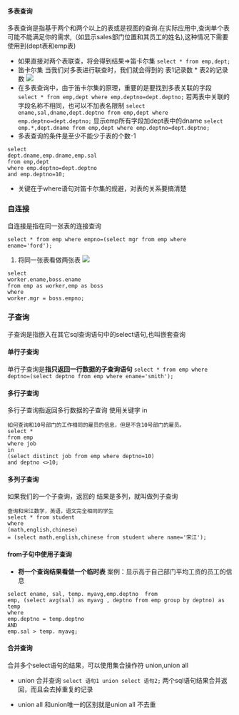 #### 多表查询
多表查询是指基于两个和两个以上的表或是视图的查询.在实际应用中,查询单个表可能不能满足你的需求,（如显示sales部门位置和其员工的姓名),这种情况下需要使用到(dept表和emp表)
+ 如果直接对两个表联查，将会得到结果=>笛卡尔集
`select * from emp,dept;`
+ 笛卡尔集
当我们对多表进行联查时，我们就会得到的 表1记录数 * 表2的记录数
![](https://upload-images.jianshu.io/upload_images/18609861-9f884b65685c3649.png?imageMogr2/auto-orient/strip%7CimageView2/2/w/1240)
+ 在多表查询中，由于笛卡尔集的原理，重要的是要找到多表关联的字段
`select * from emp,dept where emp.deptno=dept.deptno;`
若两表中关联的字段名称不相同，也可以不加表名限制
`select ename,sal,dname,dept.deptno from emp,dept where emp.deptno=dept.deptno;`
显示emp所有字段加dept表中的dname
`select emp.*,dept.dname from emp,dept where emp.deptno=dept.deptno;`
+ 多表查询的条件是至少不能少于表的个数-1
```
select 
dept.dname,emp.dname,emp.sal 
from emp,dept 
where emp.deptno=dept.deptno 
and emp.deptno=10;
```
+ 关键在于where语句对笛卡尔集的规避，对表的关系要搞清楚

### 自连接
   自连接是指在同一张表的连接查询

`select * from emp where empno=(select mgr from emp where ename='ford');`
1. 将同一张表看做两张表
![](https://upload-images.jianshu.io/upload_images/18609861-72fe4a10ca301b11.png?imageMogr2/auto-orient/strip%7CimageView2/2/w/1240)
```
select 
worker.ename,boss.ename 
from emp as worker,emp as boss 
where 
worker.mgr = boss.empno;
```
### 子查询
子查询是指嵌入在其它sql查询语句中的select语句,也叫嵌套查询
#### 单行子查询
单行子查询是**指只返回一行数据的子查询语句**
`select * from emp where deptno=(select deptno from emp where ename='smith');`
#### 多行子查询
多行子查询指返回多行数据的子查询   使用关键字 in
```
如何查询和10号部门的工作相同的雇员的信息，但是不含10号部门的雇员。
select * 
from emp 
where job 
in 
(select distinct job from emp where deptno=10)
and deptno <>10;
```
#### 多列子查询
如果我们的一个子查询，返回的 结果是多列，就叫做列子查询
```
查询和宋江数学，英语，语文完全相同的学生
select * from student 
where 
(math,english,chinese) 
= (select math,english,chinese from student where name='宋江');
```
#### from子句中使用子查询
+ **将一个查询结果看做一个临时表**
案例：显示高于自己部门平均工资的员工的信息
```
select ename, sal, temp. myavg,emp.deptno  from 
emp, (select avg(sal) as myavg , deptno from emp group by deptno) as temp
where 
emp.deptno = temp.deptno 
AND
emp.sal > temp. myavg;
```
#### 合并查询
合并多个select语句的结果，可以使用集合操作符 union,union all
+ union 合并查询
`select 语句1 union select 语句2;`
两个sql语句结果合并返回，而且会去掉重复的记录

+ union all 和union唯一的区别就是union all 不去重
















